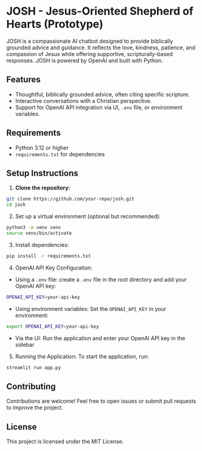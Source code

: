 # JOSH - Jesus-Oriented Shepherd of Hearts (Prototype)

JOSH is a compassionate AI chatbot designed to provide biblically grounded advice and guidance. It reflects the love, kindness, patience, and compassion of Jesus while offering supportive, scripturally-based responses. JOSH is powered by OpenAI and built with Python.

## Features

- Thoughtful, biblically grounded advice, often citing specific scripture.
- Interactive conversations with a Christian perspective.
- Support for OpenAI API integration via UI, `.env` file, or environment variables.

## Requirements

- Python 3.12 or higher
- `requirements.txt` for dependencies

## Setup Instructions

1. **Clone the repository:**

```bash
git clone https://github.com/your-repo/josh.git
cd josh
```

2. Set up a virtual environment (optional but recommended):
```bash
python3 -m venv venv
source venv/bin/activate
```

3. Install dependencies:
```bash
pip install -r requirements.txt
```

4. OpenAI API Key Configuration:
- Using a `.env` file: create a `.env` file in the root directory and add your OpenAI API key:
```bash
OPENAI_API_KEY=your-api-key
```

- Using environment variables:  Set the `OPENAI_API_KEY` in your environment:
```bash
export OPENAI_API_KEY=your-api-key
```

- Via the UI: Run the application and enter your OpenAI API key in the sidebar

5. Running the Application:
To start the application, run:
```bash
streamlit run app.py
```

## Contributing
Contributions are welcome! Feel free to open issues or submit pull requests to improve the project.

## License
This project is licensed under the MIT License.
